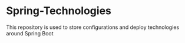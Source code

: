 # Spring-Technologies
This repository is used to store configurations and deploy technologies around Spring Boot
